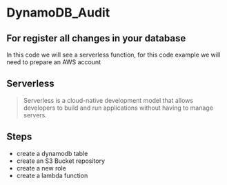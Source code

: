 # DynamoDB_Audit
## For register all changes in your database 

In this code we will see a serverless function, for this code example we will need to prepare an AWS account

## Serverless
> Serverless is a cloud-native development model that allows
> developers to build and run applications without having to
> manage servers.

## Steps
- create a dynamodb table
- create an S3 Bucket repository
- create a new role
- create a lambda function
 